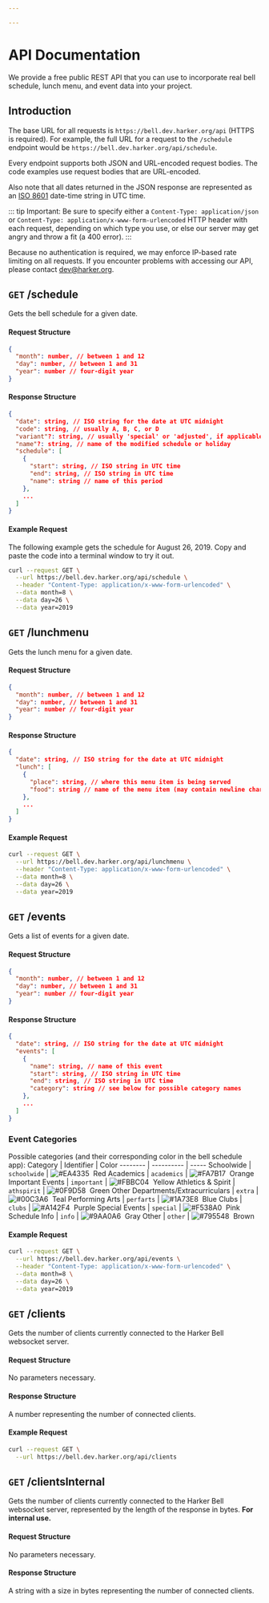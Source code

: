 ```yaml
---

---
```

# API Documentation

We provide a free public REST API that you can use to incorporate real bell schedule, lunch menu, and event data into your project.

## Introduction

The base URL for all requests is `https://bell.dev.harker.org/api` (HTTPS is required). For example, the full URL for a request to the `/schedule` endpoint would be `https://bell.dev.harker.org/api/schedule`.

Every endpoint supports both JSON and URL-encoded request bodies. The code examples use request bodies that are URL-encoded.

Also note that all dates returned in the JSON response are represented as an [ISO 8601](https://xkcd.com/1179) date-time string in UTC time.

::: tip Important:
Be sure to specify either a `Content-Type: application/json` or `Content-Type: application/x-www-form-urlencoded` HTTP header with each request, depending on which type you use, or else our server may get angry and throw a fit (a 400 error).
:::

Because no authentication is required, we may enforce IP-based rate limiting on all requests. If you encounter problems with accessing our API, please contact <a href="mailto:dev@harker.org" target="_blank">dev@harker.org</a>.

## `GET` /schedule

Gets the bell schedule for a given date.

#### Request Structure
```json
{
  "month": number, // between 1 and 12
  "day": number, // between 1 and 31
  "year": number // four-digit year
}
```

#### Response Structure
```json
{
  "date": string, // ISO string for the date at UTC midnight
  "code": string, // usually A, B, C, or D
  "variant"?: string, // usually 'special' or 'adjusted', if applicable
  "name"?: string, // name of the modified schedule or holiday
  "schedule": [
    {
      "start": string, // ISO string in UTC time
      "end": string, // ISO string in UTC time
      "name": string // name of this period
    },
    ...
  ]
}
```

#### Example Request
The following example gets the schedule for August 26, 2019. Copy and paste the code into a terminal window to try it out.
```bash
curl --request GET \
  --url https://bell.dev.harker.org/api/schedule \
  --header "Content-Type: application/x-www-form-urlencoded" \
  --data month=8 \
  --data day=26 \
  --data year=2019
```

## `GET` /lunchmenu

Gets the lunch menu for a given date.

#### Request Structure
```json
{
  "month": number, // between 1 and 12
  "day": number, // between 1 and 31
  "year": number // four-digit year
}
```

#### Response Structure
```json
{
  "date": string, // ISO string for the date at UTC midnight
  "lunch": [
    {
      "place": string, // where this menu item is being served
      "food": string // name of the menu item (may contain newline characters)
    },
    ...
  ]
}
```

#### Example Request
```bash
curl --request GET \
  --url https://bell.dev.harker.org/api/lunchmenu \
  --header "Content-Type: application/x-www-form-urlencoded" \
  --data month=8 \
  --data day=26 \
  --data year=2019
```

## `GET` /events

Gets a list of events for a given date.

#### Request Structure
```json
{
  "month": number, // between 1 and 12
  "day": number, // between 1 and 31
  "year": number // four-digit year
}
```

#### Response Structure
```json
{
  "date": string, // ISO string for the date at UTC midnight
  "events": [
    {
      "name": string, // name of this event
      "start": string, // ISO string in UTC time
      "end": string, // ISO string in UTC time
      "category": string // see below for possible category names
    },
    ...
  ]
}
```

### Event Categories
Possible categories (and their corresponding color in the bell schedule app):
Category | Identifier | Color
-------- | ---------- | -----
Schoolwide | `schoolwide` | ![#EA4335](https://placehold.it/10/EA4335?text=+)&nbsp; Red
Academics | `academics` | ![#FA7B17](https://placehold.it/10/FA7B17?text=+)&nbsp; Orange
Important Events | `important` | ![#FBBC04](https://placehold.it/10/FBBC04?text=+)&nbsp; Yellow
Athletics & Spirit | `athspirit` | ![#0F9D58](https://placehold.it/10/0F9D58?text=+)&nbsp; Green
Other Departments/Extracurriculars | `extra` | ![#00C3A6](https://placehold.it/10/00C3A6?text=+)&nbsp; Teal
Performing Arts | `perfarts` | ![#1A73E8](https://placehold.it/10/1A73E8?text=+)&nbsp; Blue
Clubs | `clubs` | ![#A142F4](https://placehold.it/10/A142F4?text=+)&nbsp; Purple
Special Events | `special` | ![#F538A0](https://placehold.it/10/CF2035?text=+)&nbsp; Pink
Schedule Info | `info` | ![#9AA0A6](https://placehold.it/10/9AA0A6?text=+)&nbsp; Gray
Other | `other` | ![#795548](https://placehold.it/10/795548?text=+)&nbsp; Brown

#### Example Request
```bash
curl --request GET \
  --url https://bell.dev.harker.org/api/events \
  --header "Content-Type: application/x-www-form-urlencoded" \
  --data month=8 \
  --data day=26 \
  --data year=2019
```

## `GET` /clients

Gets the number of clients currently connected to the Harker Bell websocket server.

#### Request Structure
No parameters necessary.

#### Response Structure
A number representing the number of connected clients.

#### Example Request
```bash
curl --request GET \
  --url https://bell.dev.harker.org/api/clients
```

## `GET` /clientsInternal

Gets the number of clients currently connected to the Harker Bell websocket server, represented by the length of the response in bytes. **For internal use.**

#### Request Structure
No parameters necessary.

#### Response Structure
A string with a size in bytes representing the number of connected clients.